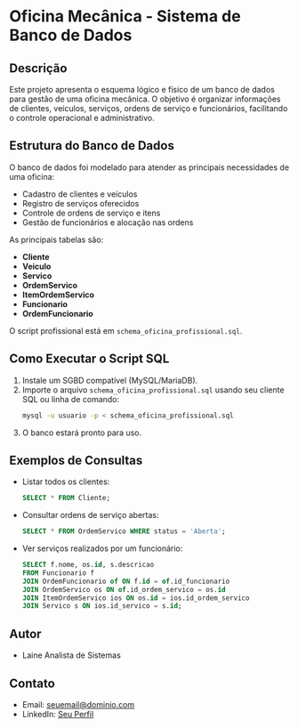 # Oficina Mecânica - Sistema de Banco de Dados

## Descrição
Este projeto apresenta o esquema lógico e físico de um banco de dados para gestão de uma oficina mecânica. O objetivo é organizar informações de clientes, veículos, serviços, ordens de serviço e funcionários, facilitando o controle operacional e administrativo.

## Estrutura do Banco de Dados
O banco de dados foi modelado para atender as principais necessidades de uma oficina:
- Cadastro de clientes e veículos
- Registro de serviços oferecidos
- Controle de ordens de serviço e itens
- Gestão de funcionários e alocação nas ordens

As principais tabelas são:
- **Cliente**
- **Veiculo**
- **Servico**
- **OrdemServico**
- **ItemOrdemServico**
- **Funcionario**
- **OrdemFuncionario**

O script profissional está em `schema_oficina_profissional.sql`.

## Como Executar o Script SQL
1. Instale um SGBD compatível (MySQL/MariaDB).
2. Importe o arquivo `schema_oficina_profissional.sql` usando seu cliente SQL ou linha de comando:
	 ```bash
	 mysql -u usuario -p < schema_oficina_profissional.sql
	 ```
3. O banco estará pronto para uso.

## Exemplos de Consultas
- Listar todos os clientes:
	```sql
	SELECT * FROM Cliente;
	```
- Consultar ordens de serviço abertas:
	```sql
	SELECT * FROM OrdemServico WHERE status = 'Aberta';
	```
- Ver serviços realizados por um funcionário:
	```sql
	SELECT f.nome, os.id, s.descricao
	FROM Funcionario f
	JOIN OrdemFuncionario of ON f.id = of.id_funcionario
	JOIN OrdemServico os ON of.id_ordem_servico = os.id
	JOIN ItemOrdemServico ios ON os.id = ios.id_ordem_servico
	JOIN Servico s ON ios.id_servico = s.id;
	```

## Autor
- Laine Analista de Sistemas

## Contato
- Email: seuemail@dominio.com
- LinkedIn: [Seu Perfil](https://www.linkedin.com)